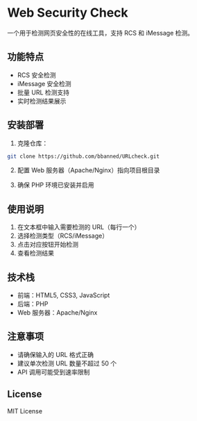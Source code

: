 # Web Security Check

一个用于检测网页安全性的在线工具，支持 RCS 和 iMessage 检测。

## 功能特点

- RCS 安全检测
- iMessage 安全检测
- 批量 URL 检测支持
- 实时检测结果展示

## 安装部署

1. 克隆仓库：
```bash
git clone https://github.com/bbanned/URLcheck.git
```

2. 配置 Web 服务器（Apache/Nginx）指向项目根目录

3. 确保 PHP 环境已安装并启用

## 使用说明

1. 在文本框中输入需要检测的 URL（每行一个）
2. 选择检测类型（RCS/iMessage）
3. 点击对应按钮开始检测
4. 查看检测结果

## 技术栈

- 前端：HTML5, CSS3, JavaScript
- 后端：PHP
- Web 服务器：Apache/Nginx

## 注意事项

- 请确保输入的 URL 格式正确
- 建议单次检测 URL 数量不超过 50 个
- API 调用可能受到速率限制

## License

MIT License 